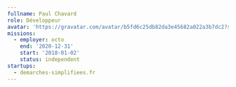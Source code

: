 ```yaml
---
fullname: Paul Chavard
role: Développeur
avatar: 'https://gravatar.com/avatar/b5fd6c25db82da3e45682a022a3b7dc2?s=512'
missions:
  - employer: octo
    end: '2020-12-31'
    start: '2018-01-02'
    status: independent
startups:
  - demarches-simplifiees.fr
---
```


